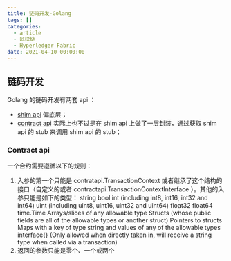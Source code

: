 ```yaml
---
title: 链码开发-Golang
tags: []
categories:
  - article
  - 区块链
  - Hyperledger Fabric
date: 2021-04-10 00:00:00
---
```


## 链码开发

Golang 的链码开发有两套 api ：

- [shim api](https://pkg.go.dev/github.com/hyperledger/fabric-chaincode-go/shim?utm_source=godoc#Chaincode) 偏底层；
- [contract api](https://github.com/hyperledger/fabric-contract-api-go/blob/main/tutorials/using-advanced-features.md) 实际上也不过是在 shim api 上做了一层封装，通过获取 shim api 的 stub 来调用 shim api 的 stub；

### Contract api

一个合约需要遵循以下的规则：

1. 入参的第一个只能是 contratapi.TransactionContext 或者继承了这个结构的接口（自定义的或者 contractapi.TransactionContextInterface ）。其他的入参只能是如下的类型：
   string
   bool
   int (including int8, int16, int32 and int64)
   uint (including uint8, uint16, uint32 and uint64)
   float32
   float64
   time.Time
   Arrays/slices of any allowable type
   Structs (whose public fields are all of the allowable types or another struct)
   Pointers to structs
   Maps with a key of type string and values of any of the allowable types
   interface{} (Only allowed when directly taken in, will receive a string type when called via a transaction)
2. 返回的参数只能是零个、一个或两个
